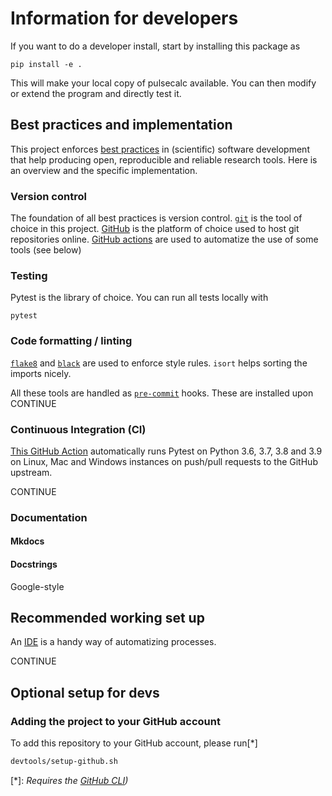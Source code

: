 # Information for developers

If you want to do a developer install, start by installing this package as

```
pip install -e .
```

This will make your local copy of pulsecalc available. 
You can then modify or extend the program and directly test it.

## Best practices and implementation

This project enforces [best practices](https://molssi.org/education/best-practices/) in
(scientific) software development that help producing open, reproducible and reliable
research tools. Here is an overview and the specific implementation. 

### Version control

The foundation of all best practices is version control. [`git`](https://git-scm.com/)
is the tool of choice in this project. [GitHub](https://github.com/) is the platform of
choice used to host git repositories online. [GitHub
actions](https://github.com/features/actions) are used to automatize the use of some
tools (see below)

### Testing

Pytest is the library of choice. You can run all tests locally with

```
pytest
```

### Code formatting / linting

[`flake8`](https://flake8.pycqa.org/) and [`black`](https://black.readthedocs.io/en/stable/) are used to enforce style rules. `isort` helps sorting the imports nicely.

All these tools are handled as [`pre-commit`](https://pre-commit.com/) hooks. These are installed upon CONTINUE

### Continuous Integration (CI)

[This GitHub Action](../.github/workflows/CI.yaml) automatically runs Pytest on Python
3.6, 3.7, 3.8 and 3.9 on Linux, Mac and Windows instances on push/pull requests to the
GitHub upstream.

CONTINUE

### Documentation

#### Mkdocs

#### Docstrings

Google-style

## Recommended working set up

An [IDE](https://en.wikipedia.org/wiki/Integrated_development_environment) is a handy way of automatizing processes. 

CONTINUE

## Optional setup for devs

### Adding the project to your GitHub account

To add this repository to your GitHub account, please run[*]
   
```bash
devtools/setup-github.sh
```

[*]: *Requires the [GitHub CLI](https://github.com/cli/cli))*


<!-- - Create a dedicated virtual environment 

```
devtools/setup-venv.sh
``` -->
 